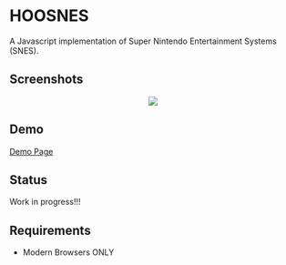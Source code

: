 # HOOSNES
A Javascript implementation of Super Nintendo Entertainment Systems (SNES).

## Screenshots
<div align="center">
	<img src="https://raw.githubusercontent.com/hkamran/Hoones/master/demo/demo.png"></img>
</div>

## Demo
<a href="http://hkamran.info/projects/hoosnes">Demo Page</a>

## Status

Work in progress!!!

## Requirements
	
- Modern Browsers ONLY